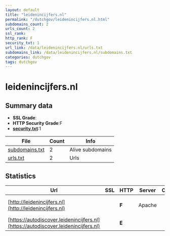 ```yaml
---
layout: default
title: "leidenincijfers.nl"
permalink: "/dutchgov/leidenincijfers.nl.html"
subdomains_count: 2
urls_count: 2
ssl_rank: 
http_rank: F
security_txt: 1
url_link: /data/leidenincijfers.nl/urls.txt
subdomains_link: /data/leidenincijfers.nl/subdomains.txt
categories: dutchgov
tags: dutchgov
---
```



# leidenincijfers.nl
## Summary data


 - **SSL Grade**:
 - **HTTP Security Grade**:F
 - **[security.txt](https://www.digitaleoverheid.nl/nieuws/standaard-security-txt-nu-verplicht-voor-overheid/)**:1


| File       | Count | Info |
|------------|-------|------|
|[subdomains.txt](/DutchGovScope/data/leidenincijfers.nl/subdomains.txt)|2|Alive subdomains|
|[urls.txt](/DutchGovScope/data/leidenincijfers.nl/urls.txt)|2|Urls|


## Statistics


| Url | SSL | HTTP | Server | Cookie | HSTS | CORS | CTO | CSP | XFO | XXP | RP |FP| Tech |Title |
|--------|-------|-------|------|------|------|------|------|------|------|------|------|------|------|------|
|[http://leidenincijfers.nl](http://leidenincijfers.nl)| | **F**|Apache| | | | | | | | :white_check_mark: | |Apache HTTP Server|TransIP - Reserv...|
|[https://autodiscover.leidenincijfers.nl](https://autodiscover.leidenincijfers.nl)| | **E**|| | | | | | | | :white_check_mark: | |||


